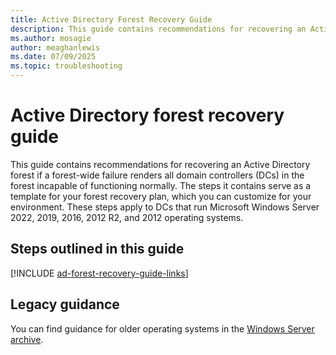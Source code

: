 ```yaml
---
title: Active Directory Forest Recovery Guide 
description: This guide contains recommendations for recovering an Active Directory forest if a forest-wide failure renders all DCs in the forest incapable of functioning normally.
ms.author: mosagie
author: meaghanlewis
ms.date: 07/09/2025
ms.topic: troubleshooting
---
```


# Active Directory forest recovery guide

> 

This guide contains recommendations for recovering an Active Directory forest if a forest-wide failure renders all domain controllers (DCs) in
the forest incapable of functioning normally. The steps it contains serve as a template for your forest recovery plan, which you can customize for your environment. These steps apply to DCs that run Microsoft Windows Server 2022, 2019, 2016, 2012 R2, and 2012 operating systems.

## Steps outlined in this guide

[!INCLUDE [ad-forest-recovery-guide-links](includes/ad-forest-recovery-guide-links.md)]

## Legacy guidance

You can find guidance for older operating systems in the [Windows Server archive](/previous-versions/windows/).
